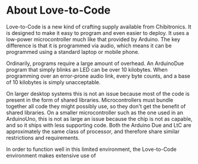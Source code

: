 # About Love-to-Code

Love-to-Code is a new kind of crafting supply available from Chibitronics.  It is designed to make it easy to program and even easier to deploy.  It uses a low-power microcontroller much like that provided by Arduino.  The key difference is that it is programmed via audio, which means it can be programmed using a standard laptop or mobile phone.

Ordinarily, programs require a large amount of overhead.  An ArduinoDue program that simply blinks an LED can be over 10 kilobytes.  When programming over an error-prone audio link, every byte counts, and a base of 10 kilobytes is simply unacceptable.

 On larger desktop systems this is not an issue because most of the code is present in the form of shared libraries. Microcontrollers must bundle together all code they might possibly use, so they don't get the benefit of shared libraries.  On a smaller microcontroller such as the one used in an ArduinoUno, this is not as large an issue because the chip is not as capable, and so it ships with less supporting code.  Both the Arduino Due and LtC are approximately the same class of processor, and therefore share similar restrictions and requirements.

In order to function well in this limited environment, the Love-to-Code environment makes extensive use of 

